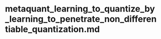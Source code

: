 # metaquant_learning_to_quantize_by_learning_to_penetrate_non_differentiable_quantization.md

<!-- REFERENCE -->
